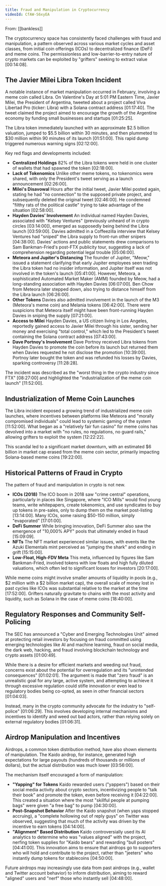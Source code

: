 ```yaml
---
title: Fraud and Manipulation in Cryptocurrency
videoId: CfAW-S6xyEA
---
```


From: [[bankless]] <br/> 

The cryptocurrency space has consistently faced challenges with fraud and manipulation, a pattern observed across various market cycles and asset classes, from initial coin offerings (ICOs) to decentralized finance (DeFi) and meme coins. The permissionless and low-barrier-to-entry nature of crypto markets can be exploited by "grifters" seeking to extract value <a class="yt-timestamp" data-t="00:14:08">[00:14:08]</a>.

## The Javier Milei Libra Token Incident

A notable instance of market manipulation occurred in February, involving a meme coin called Libra. On Valentine's Day at 5:01 PM Eastern Time, Javier Milei, the President of Argentina, tweeted about a project called Viva Libertad Pro (ticker: Libra) with a Solana contract address <a class="yt-timestamp" data-t="01:17:40">[01:17:40]</a>. The tweet claimed the project aimed to encourage the growth of the Argentine economy by funding small businesses and startups <a class="yt-timestamp" data-t="01:25:25">[01:25:25]</a>.

The Libra token immediately launched with an approximate $2.5 billion valuation, jumped to $5.5 billion within 30 minutes, and then plummeted to $30 million within 90 minutes of its launch <a class="yt-timestamp" data-t="01:51:00">[01:51:00]</a>. This rapid dump triggered numerous warning signs <a class="yt-timestamp" data-t="02:12:00">[02:12:00]</a>.

Key red flags and developments included:
*   **Centralized Holdings** 82% of the Libra tokens were held in one cluster of wallets that had spawned the token <a class="yt-timestamp" data-t="02:18:00">[02:18:00]</a>.
*   **Lack of Tokenomics** Unlike other meme tokens, no tokenomics were shared, with only the President's tweet serving as a launch announcement <a class="yt-timestamp" data-t="02:26:00">[02:26:00]</a>.
*   **Milei's Disavowal** Hours after the initial tweet, Javier Milei posted again, stating he had "no connection" to the supposed private project, and subsequently deleted the original tweet <a class="yt-timestamp" data-t="02:46:00">[02:46:00]</a>. He condemned "filthy rats of the political castle" trying to take advantage of the situation <a class="yt-timestamp" data-t="02:58:00">[02:58:00]</a>.
*   **Hayden Davies' Involvement** An individual named Hayden Davies, associated with "Kelsey Ventures" (previously unheard of in crypto circles <a class="yt-timestamp" data-t="03:14:00">[03:14:00]</a>), emerged as supposedly being behind the Libra launch <a class="yt-timestamp" data-t="03:59:00">[03:59:00]</a>. Davies admitted in a Coffeezilla interview that Kelsey Ventures had "sniped" the Libra supply to front-run other snipers <a class="yt-timestamp" data-t="04:38:00">[04:38:00]</a>. Davies' actions and public statements drew comparisons to Sam Bankman-Fried's post-FTX publicity tour, suggesting a lack of comprehension regarding potential legal trouble <a class="yt-timestamp" data-t="05:06:00">[05:06:00]</a>.
*   **Meteora and Jupiter's Distancing** The founder of Jupiter, "Meow," issued a statement clarifying that early Jupiter employees seen trading the Libra token had no insider information, and Jupiter itself was not involved in the token's launch <a class="yt-timestamp" data-t="05:41:00">[05:41:00]</a>. However, Meteora, a sophisticated Automated Market Maker (AMM) founded by Meow, had a long-standing association with Hayden Davies <a class="yt-timestamp" data-t="06:07:00">[06:07:00]</a>. Ben Chow from Meteora later stepped down, also trying to distance himself from the Libra launch <a class="yt-timestamp" data-t="06:26:00">[06:26:00]</a>.
*   **Other Tokens** Davies also admitted involvement in the launch of the M3 (Meteora's meme coin) and Melania tokens <a class="yt-timestamp" data-t="06:42:00">[06:42:00]</a>. There were suspicions that Meteora itself might have been front-running Hayden Davies in sniping the supply <a class="yt-timestamp" data-t="07:21:00">[07:21:00]</a>.
*   **Access to Milei** Hayden Davies, a US citizen living in Los Angeles, reportedly gained access to Javier Milei through his sister, sending her money and exercising "total control," which led to the President's tweet containing the Solana contract address <a class="yt-timestamp" data-t="07:43:00">[07:43:00]</a>.
*   **Dave Portnoy's Involvement** Dave Portnoy received Libra tokens from Hayden Davies to promote the coin before its launch but returned them when Davies requested he not disclose the promotion <a class="yt-timestamp" data-t="10:39:00">[10:39:00]</a>. Portnoy later bought the token and was refunded his losses by Davies, sparking controversy <a class="yt-timestamp" data-t="11:28:00">[11:28:28]</a>.

The incident was described as the "worst thing in the crypto industry since FTX" <a class="yt-timestamp" data-t="08:27:00">[08:27:00]</a> and highlighted the "industrialization of the meme coin launch" <a class="yt-timestamp" data-t="11:52:00">[11:52:00]</a>.

## Industrialization of Meme Coin Launches

The Libra incident exposed a growing trend of industrialized meme coin launches, where incentives between platforms like Meteora and "morally compromised individuals" could lead to systemic gaming of the system <a class="yt-timestamp" data-t="11:52:00">[11:52:00]</a>. What began as a "relatively fair fun casino" for meme coins has devolved into a market with "no rules, no regulations, no guard rails," allowing grifters to exploit the system <a class="yt-timestamp" data-t="12:22:00">[12:22:22]</a>.

This scandal led to a significant market downturn, with an estimated $6 billion in market cap erased from the meme coin sector, primarily impacting Solana-based meme coins <a class="yt-timestamp" data-t="19:22:00">[19:22:00]</a>.

## Historical Patterns of Fraud in Crypto

The pattern of fraud and manipulation in crypto is not new.
*   **ICOs (2018)** The ICO boom in 2018 saw "crime central" operations, particularly in places like Singapore, where "ICO Mills" would find young teams, write whitepapers, create tokenomics, and use syndicates to buy up tokens in pre-sales, only to dump them on the market post-listing <a class="yt-timestamp" data-t="13:14:00">[13:14:00]</a>. Many ICOs, some raising $50-150 million, simply "evaporated" <a class="yt-timestamp" data-t="17:01:00">[17:01:00]</a>.
*   **DeFi Summer** While bringing innovation, DeFi Summer also saw the emergence of "10,000% APY" pools that ultimately ended in fraud <a class="yt-timestamp" data-t="15:09:00">[15:09:09]</a>.
*   **NFTs** The NFT market experienced similar issues, with events like the Azuki Elementals mint perceived as "jumping the shark" and ending in grift <a class="yt-timestamp" data-t="15:15:00">[15:15:00]</a>.
*   **Low-Float, High-FDV Meta** This meta, influenced by figures like Sam Bankman-Fried, involved tokens with low floats and high fully diluted valuations, which often led to significant losses for investors <a class="yt-timestamp" data-t="20:17:00">[20:17:00]</a>.

While meme coins might involve smaller amounts of liquidity in pools (e.g., $2 million with a $2 billion market cap), the overall scale of money lost in past cycles like ICOs was substantial relative to the market at the time <a class="yt-timestamp" data-t="17:52:00">[17:52:00]</a>. Grifters naturally gravitate to chains with the most activity and liquidity, such as Solana in the case of meme coins <a class="yt-timestamp" data-t="18:40:00">[18:40:00]</a>.

## Regulatory Responses and Community Self-Policing

The SEC has announced a "Cyber and Emerging Technologies Unit" aimed at protecting retail investors by focusing on fraud committed using emerging technologies like AI and machine learning, fraud on social media, the dark web, hacking, and fraud involving blockchain technology and crypto assets <a class="yt-timestamp" data-t="01:00:49">[01:00:49]</a>.

While there is a desire for efficient markets and weeding out fraud, concerns exist about the potential for overregulation and its "unintended consequences" <a class="yt-timestamp" data-t="01:02:01">[01:02:01]</a>. The argument is made that "zero fraud" is an unrealistic goal for any large, active system, and attempting to achieve it through excessive regulation could stifle innovation or even lead to regulatory bodies being co-opted, as seen in other financial sectors <a class="yt-timestamp" data-t="01:04:03">[01:04:03]</a>.

Instead, many in the crypto community advocate for the industry to "self-police" <a class="yt-timestamp" data-t="01:06:29">[01:06:29]</a>. This involves developing internal mechanisms and incentives to identify and weed out bad actors, rather than relying solely on external regulatory bodies <a class="yt-timestamp" data-t="01:06:31">[01:06:31]</a>.

## Airdrop Manipulation and Incentives

Airdrops, a common token distribution method, have also shown elements of manipulation. The Kaido airdrop, for instance, generated high expectations for large payouts (hundreds of thousands or millions of dollars), but the actual distribution was much lower <a class="yt-timestamp" data-t="03:56:00">[03:56:00]</a>.

The mechanism itself encouraged a form of manipulation:
*   **"Yapping" for Tokens** Kaido rewarded users ("yappers") based on their social media activity about crypto sectors, incentivizing people to "talk their book" and promote the token, even before receiving it <a class="yt-timestamp" data-t="04:22:00">[04:22:00]</a>. This created a situation where the most "skillful people at pumping bags" were given "a free bag" to pump <a class="yt-timestamp" data-t="04:30:00">[04:30:00]</a>.
*   **Post-Snapshot Behavior** After the Kaido snapshot (when yaps stopped accruing), a "complete hollowing out of reply guys" on Twitter was observed, suggesting that much of the activity was driven by the incentive to earn tokens <a class="yt-timestamp" data-t="04:14:00">[04:14:00]</a>.
*   **"Alignment" Based Distribution** Kaido controversially used its AI analytics to determine who was "values aligned" with the project, nerfing token supplies for "Kaido bears" and rewarding "bull posters" <a class="yt-timestamp" data-t="04:41:00">[04:41:00]</a>. This innovation aims to ensure that airdrops go to supporters who will hold and contribute to the project, rather than "jeeters" who instantly dump tokens for stablecoins <a class="yt-timestamp" data-t="04:50:00">[04:50:00]</a>.

Future airdrops may increasingly use data from past airdrops (e.g., wallet and Twitter account behavior) to inform distribution, aiming to reward "aligned" users and "nerf" those who instantly sell <a class="yt-timestamp" data-t="04:48:00">[04:48:00]</a>.